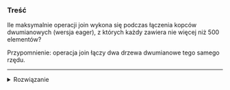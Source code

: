 ### Treść
Ile maksymalnie operacji join wykona się podczas łączenia kopców dwumianowych (wersja eager), z których każdy zawiera nie więcej niż 500 elementów?

Przypomnienie: operacja join łączy dwa drzewa dwumianowe tego samego rzędu.

------
<details><summary>Rozwiązanie</summary>
<p>
    

